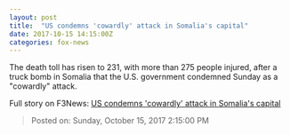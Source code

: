 ```yaml
---
layout: post
title:  "US condemns 'cowardly' attack in Somalia's capital"
date: 2017-10-15 14:15:00Z
categories: fox-news
---
```


The death toll has risen to 231, with more than 275 people injured, after a truck bomb in Somalia that the U.S. government condemned Sunday as a "cowardly" attack.


Full story on F3News: [US condemns 'cowardly' attack in Somalia's capital](http://www.f3nws.com/n/AftZnD)

> Posted on: Sunday, October 15, 2017 2:15:00 PM
